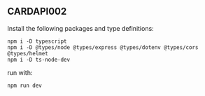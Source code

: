 ## CARDAPI002

Install the following packages and type definitions:

```
npm i -D typescript
npm i -D @types/node @types/express @types/dotenv @types/cors @types/helmet
npm i -D ts-node-dev
```

run with:
```
npm run dev
```
